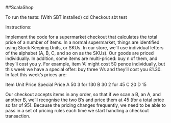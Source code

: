 ##ScalaShop

To run the tests:
(With SBT installed)
cd Checkout
sbt test

Instructions:

Implement the code for a supermarket checkout that calculates the total price
of a number of items. In a normal supermarket, things are identified using
Stock Keeping Units, or SKUs. In our store, we’ll use individual letters of
the alphabet (A, B, C, and so on as the SKUs). Our goods are priced
individually. In addition, some items are multi-priced: buy n of them, and
they’ll cost you y. For example, item ‘A’ might cost 50 pence individually,
but this week we have a special offer: buy three ‘A’s and they’ll cost you
£1.30. In fact this week’s prices are:

Item   Unit Price    Special Price
A      50            3 for 130
B      30            2 for 45
C      20
D      15

Our checkout accepts items in any order, so that if we scan a B, an A, and
another B, we’ll recognise the two B’s and price them at 45 (for a total price
so far of 95). Because the pricing changes frequently, we need to be able to
pass in a set of pricing rules each time we start handling a checkout
transaction.
